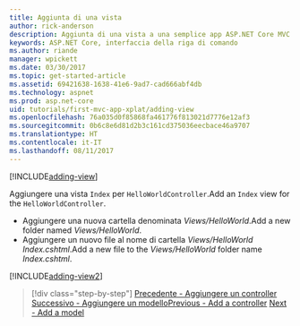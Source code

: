 ```yaml
---
title: Aggiunta di una vista
author: rick-anderson
description: Aggiunta di una vista a una semplice app ASP.NET Core MVC
keywords: ASP.NET Core, interfaccia della riga di comando
ms.author: riande
manager: wpickett
ms.date: 03/30/2017
ms.topic: get-started-article
ms.assetid: 69421638-1638-41e6-9ad7-cad666abf4db
ms.technology: aspnet
ms.prod: asp.net-core
uid: tutorials/first-mvc-app-xplat/adding-view
ms.openlocfilehash: 76a035d0f85868fa461776f813021d7776e12af3
ms.sourcegitcommit: 0b6c8e6d81d2b3c161cd375036eecbace46a9707
ms.translationtype: HT
ms.contentlocale: it-IT
ms.lasthandoff: 08/11/2017
---
```

[!INCLUDE[adding-view](../../includes/mvc-intro/adding_view1.md)]

<span data-ttu-id="9436d-104">Aggiungere una vista `Index` per `HelloWorldController`.</span><span class="sxs-lookup"><span data-stu-id="9436d-104">Add an `Index` view for the `HelloWorldController`.</span></span>

* <span data-ttu-id="9436d-105">Aggiungere una nuova cartella denominata *Views/HelloWorld*.</span><span class="sxs-lookup"><span data-stu-id="9436d-105">Add a new folder named *Views/HelloWorld*.</span></span>
* <span data-ttu-id="9436d-106">Aggiungere un nuovo file al nome di cartella *Views/HelloWorld* *Index.cshtml*.</span><span class="sxs-lookup"><span data-stu-id="9436d-106">Add a new file to the *Views/HelloWorld* folder name *Index.cshtml*.</span></span>

[!INCLUDE[adding-view2](../../includes/mvc-intro/adding_view2.md)]

>[!div class="step-by-step"]
<span data-ttu-id="9436d-107">[Precedente - Aggiungere un controller](adding-controller.md)
[Successivo - Aggiungere un modello](adding-model.md)</span><span class="sxs-lookup"><span data-stu-id="9436d-107">[Previous - Add a controller](adding-controller.md)
[Next - Add a model](adding-model.md)</span></span>
